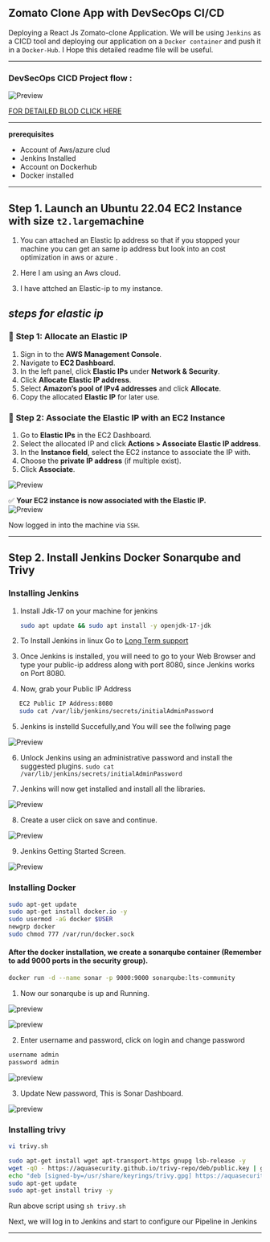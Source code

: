 ## Zomato Clone App with DevSecOps CI/CD

Deploying a React Js Zomato-clone Application. We will be using `Jenkins` as a CICD tool and deploying our application on a `Docker container` and push it in a `Docker-Hub`. I Hope this detailed readme file will be useful.

---

### DevSecOps  CICD Project flow :

  ![Preview](Images/1.png)

  [FOR DETAILED BLOD CLICK HERE](https://mrcloudbook.com/zomato-clone-app-with-devsecops-ci-cd/)
  

---

**prerequisites**

  - Account of Aws/azure clud
  - Jenkins Installed
  - Account on Dockerhub
  - Docker installed

---

 ## **Step 1. Launch an Ubuntu 22.04 EC2 Instance with size `t2.large`machine** 
   1. You can attached an Elastic Ip address so that if you stopped your machine you can get an same ip address but look into an cost optimization in aws or azure .
   2. Here I am using an Aws cloud.

   3. I have attched an Elastic-ip to my instance.

## ***steps for elastic ip***

### 🔹 **Step 1: Allocate an Elastic IP**
1. Sign in to the **AWS Management Console**.
2. Navigate to **EC2 Dashboard**.
3. In the left panel, click **Elastic IPs** under **Network & Security**.
4. Click **Allocate Elastic IP address**.
5. Select **Amazon’s pool of IPv4 addresses** and click **Allocate**.
6. Copy the allocated **Elastic IP** for later use.

### 🔹 **Step 2: Associate the Elastic IP with an EC2 Instance**
1. Go to **Elastic IPs** in the EC2 Dashboard.
2. Select the allocated IP and click **Actions > Associate Elastic IP address**.
3. In the **Instance field**, select the EC2 instance to associate the IP with.
4. Choose the **private IP address** (if multiple exist).
5. Click **Associate**.

![Preview](Images/2.png)

 ✅ **Your EC2 instance is now associated with the Elastic IP.**  
   ![Preview](Images/3.png) 

Now logged in into the machine via `SSH`.

---
## Step 2. Install Jenkins Docker Sonarqube and Trivy

 ### Installing Jenkins 
 1. Install Jdk-17 on your machine for jenkins
    ```bash
    sudo apt update && sudo apt install -y openjdk-17-jdk

    ```
 2. To Install Jenkins in linux Go to [Long Term support](https://www.jenkins.io/doc/book/installing/linux/#debianubuntu)

 3. Once Jenkins is installed, you will need to go to your Web Browser and type your public-ip address along with port 8080, since Jenkins works on Port 8080.
 
 4. Now, grab your Public IP Address
```bash
   EC2 Public IP Address:8080
   sudo cat /var/lib/jenkins/secrets/initialAdminPassword
```
 5. Jenkins is instelld Succefully,and You will see the follwing page

![Preview](Images/4.png)

 6. Unlock Jenkins using an administrative password and install the suggested plugins.
  `sudo cat /var/lib/jenkins/secrets/initialAdminPassword`

 7. Jenkins will now get installed and install all the libraries.

 ![Preview](Images/5.png)

 8. Create a user click on save and continue.

 ![Preview](Images/6.png)

 9. Jenkins Getting Started Screen.

![Preview](Images/7.png)

### Installing Docker 
```bash
sudo apt-get update
sudo apt-get install docker.io -y
sudo usermod -aG docker $USER
newgrp docker
sudo chmod 777 /var/run/docker.sock
```
#### After the docker installation, we create a sonarqube container (Remember to add 9000 ports in the security group).

```sh
docker run -d --name sonar -p 9000:9000 sonarqube:lts-community
```
1. Now our sonarqube is up and Running. 

![preview](Images/8.png)

![preview](Images/9.png)

2. Enter username and password, click on login and change password
 ```bash
 username admin
 password admin
 ```
 
![preview](Images/10.png)

3. Update New password, This is Sonar Dashboard.

![preview](Images/11.png)


### Installing trivy

```bash
vi trivy.sh
```

```bash
sudo apt-get install wget apt-transport-https gnupg lsb-release -y
wget -qO - https://aquasecurity.github.io/trivy-repo/deb/public.key | gpg --dearmor | sudo tee /usr/share/keyrings/trivy.gpg > /dev/null
echo "deb [signed-by=/usr/share/keyrings/trivy.gpg] https://aquasecurity.github.io/trivy-repo/deb $(lsb_release -sc) main" | sudo tee -a /etc/apt/sources.list.d/trivy.list
sudo apt-get update
sudo apt-get install trivy -y
```
Run above script using `sh trivy.sh`


Next, we will log in to Jenkins and start to configure our Pipeline in Jenkins

---

